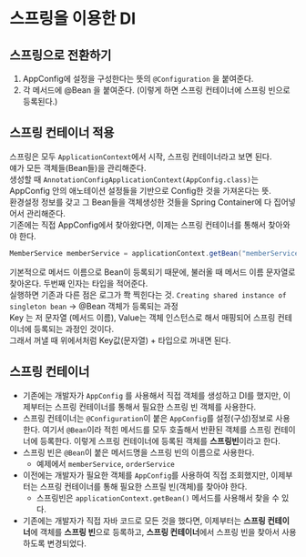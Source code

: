 # 스프링을 이용한 DI
## 스프링으로 전환하기
1. AppConfig에 설정을 구성한다는 뜻의  `@Configuration` 을 붙여준다.  
2. 각 메서드에  @Bean 을 붙여준다. (이렇게 하면 스프링 컨테이너에 스프링 빈으로 등록된다.)
## 스프링 컨테이너 적용
스프링은 모두 `ApplicationContext`에서 시작, 스프링 컨테이너라고 보면 된다.  
얘가 모든 객체들(Bean들)을 관리해준다.  
생성할 때 `AnnotationConfigApplicationContext(AppConfig.class)`는 AppConfig 안의 애노테이션 설정들을 기반으로 Config한 것을 가져온다는 뜻.  
환경설정 정보를 갖고 그 Bean들을 객체생성한 것들을 Spring Container에 다 집어넣어서 관리해준다.  
기존에는 직접 AppConfig에서 찾아왔다면, 이제는 스프링 컨테이너를 통해서 찾아와야 한다.  
```java
MemberService memberService = applicationContext.getBean("memberService", MemberService.class);
```
기본적으로 메서드 이름으로 Bean이 등록되기 때문에, 불러올 때 메서드 이름 문자열로 찾아온다. 두번째 인자는 타입을 적어준다.  
실행하면 기존과 다른 점은 로그가 쫙 찍힌다는 것. `Creating shared instance of singleton bean` -> @Bean 객체가 등록되는 과정  
Key 는 저 문자열 (메서드 이름), Value는 객체 인스턴스로 해서 매핑되어 스프링 컨테이너에 등록되는 과정인 것이다.  
그래서 꺼낼 때 위에서처럼 Key값(문자열) + 타입으로 꺼내면 된다.
## 스프링 컨테이너
- 기존에는 개발자가 `AppConfig` 를 사용해서 직접 객체를 생성하고 DI를 했지만, 이제부터는 스프링 컨테이너를 통해서 필요한 스프링 빈 객체를 사용한다.
- 스프링 컨테이너는 `@Configuration`이 붙은 `AppConfig`를 설정(구성)정보로 사용한다. 여기서 `@Bean`이라 적힌 메서드를 모두 호출해서 반환된 객체를 스프링 컨테이너에 등록한다. 이렇게 스프링 컨테이너에 등록된 객체를 **스프링빈**이라고 한다.
- 스프링 빈은 `@Bean`이 붙은 메서드명을 스프링 빈의 이름으로 사용한다.
  - 예제에서 `memberService`, `orderService`
- 이전에는 개발자가 필요한 객체를 `AppConfig`를 사용하여 직접 조회했지만, 이제부터는 스프링 컨테이너를 통해 필요한 스프릴 빈(객체)를 찾아야 한다.
  - 스프링빈은 `applicationContext.getBean()` 메서드를 사용해서 찾을 수 있다.
- 기존에는 개발자가 직접 자바 코드로 모든 것을 했다면, 이제부터는 **스프링 컨테이너**에 객체를 **스프링 빈**으로 등록하고, **스프링 컨테이너**에서 스프링 빈을 찾아서 사용하도록 변경되었다.